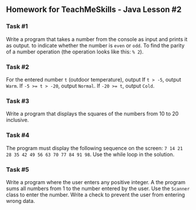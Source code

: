 ## Homework for TeachMeSkills - Java Lesson #2

### Task #1

Write a program that takes a number from the console as input and prints it as output.
to indicate whether the number is `even` or `odd`. To find the parity of a number
operation (the operation looks like this: `% 2`).

### Task #2

For the entered number `t` (outdoor temperature), output If `t > -5`, output `Warm`.
If `-5 >= t > -20`, output `Normal`. If `-20 >= t`, output `Cold`.

### Task #3

Write a program that displays the squares of the numbers from 10 to 20 inclusive.

### Task #4

The program must display the following sequence on the screen:
`7 14 21 28 35 42 49 56 63 70 77 84 91 98`. Use the while loop in the solution.

### Task #5

Write a program where the user enters any positive integer.
А the program sums all numbers from 1 to the number entered by the user.
Use the `Scanner` class to enter the number. Write a check to prevent the user from entering wrong data.
